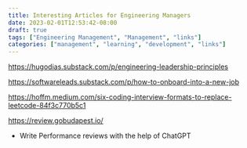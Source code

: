 ```yaml
---
title: Interesting Articles for Engineering Managers
date: 2023-02-01T12:53:42-08:00
draft: true
tags: ["Engineering Management", "Management", "links"]
categories: ["management", "learning", "development", "links"]
---
```



https://hugodias.substack.com/p/engineering-leadership-principles

https://softwareleads.substack.com/p/how-to-onboard-into-a-new-job

https://hoffm.medium.com/six-coding-interview-formats-to-replace-leetcode-84f3c770b5c1

https://review.gobudapest.io/
 - Write Performance reviews with the help of ChatGPT
